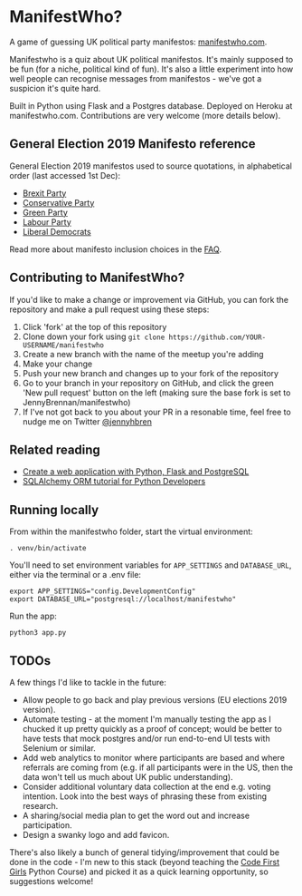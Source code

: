 # ManifestWho?

A game of guessing UK political party manifestos: [manifestwho.com](https://manifestwho.com).

Manifestwho is a quiz about UK political manifestos. It's mainly supposed to be fun (for a niche, political kind of fun). It's also a little experiment into how well people can recognise messages from manifestos - we've got a suspicion it's quite hard.

Built in Python using Flask and a Postgres database. Deployed on Heroku at manifestwho.com. Contributions are very welcome (more details below). 

## General Election 2019 Manifesto reference

General Election 2019 manifestos used to source quotations, in alphabetical order (last accessed 1st Dec):

- [Brexit Party](https://www.thebrexitparty.org/wp-content/uploads/2019/11/Contract-With-The-People.pdf)
- [Conservative Party](https://assets-global.website-files.com/5da42e2cae7ebd3f8bde353c/5dda924905da587992a064ba_Conservative%202019%20Manifesto.pdf)
- [Green Party](https://www.greenparty.org.uk/assets/files/Elections/Green%20Party%20Manifesto%202019.pdf)
- [Labour Party](https://labour.org.uk/wp-content/uploads/2019/11/Real-Change-Labour-Manifesto-2019.pdf)
- [Liberal Democrats](https://d3n8a8pro7vhmx.cloudfront.net/libdems/pages/57307/attachments/original/1574876236/Stop_Brexit_and_Build_a_Brighter_Future.pdf?1574876236)

Read more about manifesto inclusion choices in the [FAQ](https://manifestwho.com/faq).

## Contributing to ManifestWho?

If you'd like to make a change or improvement via GitHub, you can fork the repository and make a pull request using these steps:

1. Click 'fork' at the top of this repository
2. Clone down your fork using `git clone https://github.com/YOUR-USERNAME/manifestwho`
3. Create a new branch with the name of the meetup you're adding
4. Make your change 
5. Push your new branch and changes up to your fork of the repository
6. Go to your branch in your repository on GitHub, and click the green 'New pull request' button on the left (making sure the base fork is set to JennyBrennan/manifestwho)
7. If I've not got back to you about your PR in a resonable time, feel free to nudge me on Twitter [@jennyhbren](https://twitter.com/jennyhbren)


## Related reading

* [Create a web application with Python, Flask and PostgreSQL](https://medium.com/@dushan14/create-a-web-application-with-python-flask-postgresql-and-deploy-on-heroku-243d548335cc)
* [SQLAlchemy ORM tutorial for Python Developers](https://auth0.com/blog/sqlalchemy-orm-tutorial-for-python-developers/)

## Running locally

From within the manifestwho folder, start the virtual environment:

```
. venv/bin/activate
```

You'll need to set environment variables for ``APP_SETTINGS`` and ``DATABASE_URL``, either via the terminal or a .env file:

```
export APP_SETTINGS="config.DevelopmentConfig"
export DATABASE_URL="postgresql://localhost/manifestwho"
```

Run the app:

```
python3 app.py
```

## TODOs

A few things I'd like to tackle in the future:

* Allow people to go back and play previous versions (EU elections 2019 version).
* Automate testing - at the moment I'm manually testing the app as I chucked it up pretty quickly as a proof of concept; would be better to have tests that mock postgres and/or run end-to-end UI tests with Selenium or similar.
* Add web analytics to monitor where participants are based and where referrals are coming from (e.g. if all participants were in the US, then the data won't tell us much about UK public understanding).
* Consider additional voluntary data collection at the end e.g. voting intention. Look into the best ways of phrasing these from existing research.
* A sharing/social media plan to get the word out and increase participation.
* Design a swanky logo and add favicon.

There's also likely a bunch of general tidying/improvement that could be done in the code - I'm new to this stack (beyond teaching the [Code First Girls](https://codefirstgirls.org.uk) Python Course) and picked it as a quick learning opportunity, so suggestions welcome!
